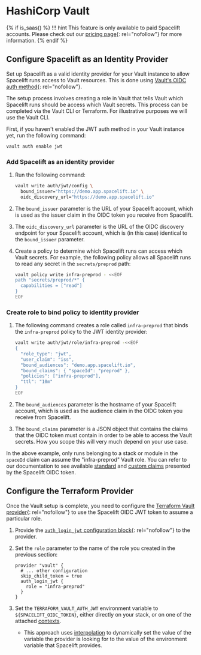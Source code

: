 # HashiCorp Vault

{% if is_saas() %}
!!! hint
    This feature is only available to paid Spacelift accounts. Please check out our [pricing page](https://spacelift.io/pricing){: rel="nofollow"} for more information.
{% endif %}

## Configure Spacelift as an Identity Provider

Set up Spacelift as a valid identity provider for your Vault instance to allow Spacelift runs access to Vault resources. This is done using [Vault's OIDC auth method](https://www.vaultproject.io/docs/auth/jwt){: rel="nofollow"}.

The setup process involves creating a role in Vault that tells Vault which Spacelift runs should be access which Vault secrets. This process can be completed via the Vault CLI or Terraform. For illustrative purposes we will use the Vault CLI.

First, if you haven't enabled the JWT auth method in your Vault instance yet, run the following command:

```bash
vault auth enable jwt
```

### Add Spacelift as an identity provider

1. Run the following command:

    ```bash
    vault write auth/jwt/config \
      bound_issuer="https://demo.app.spacelift.io" \
      oidc_discovery_url="https://demo.app.spacelift.io"
    ```

2. The `bound_issuer` parameter is the URL of your Spacelift account, which is used as the issuer claim in the OIDC token you receive from Spacelift.
3. The `oidc_discovery_url` parameter is the URL of the OIDC discovery endpoint for your Spacelift account, which is (in this case) identical to the `bound_issuer` parameter.
4. Create a policy to determine which Spacelift runs can access which Vault secrets. For example, the following policy allows all Spacelift runs to read any secret in the `secrets/preprod` path:

    ```bash
    vault policy write infra-preprod - <<EOF
    path "secrets/preprod/*" {
      capabilities = ["read"]
    }
    EOF
    ```

### Create role to bind policy to identity provider

1. The following command creates a role called `infra-preprod` that binds the `infra-preprod` policy to the JWT identity provider:

    ```bash
    vault write auth/jwt/role/infra-preprod -<<EOF
    {
      "role_type": "jwt",
      "user_claim": "iss",
      "bound_audiences": "demo.app.spacelift.io",
      "bound_claims": { "spaceId": "preprod" },
      "policies": ["infra-preprod"],
      "ttl": "10m"
    }
    EOF
    ```

2. The `bound_audiences` parameter is the hostname of your Spacelift account, which is used as the audience claim in the OIDC token you receive from Spacelift.
3. The `bound_claims` parameter is a JSON object that contains the claims that the OIDC token must contain in order to be able to access the Vault secrets. How you scope this will very much depend on your use case.

In the above example, only runs belonging to a stack or module in the `spaceId` claim can assume the "infra-preprod" Vault role. You can refer to our documentation to see available [standard](README.md#standard-claims) and [custom claims](README.md#custom-claims) presented by the Spacelift OIDC token.

## Configure the Terraform Provider

Once the Vault setup is complete, you need to configure the [Terraform Vault provider](https://registry.terraform.io/providers/hashicorp/vault/latest){: rel="nofollow"} to use the Spacelift OIDC JWT token to assume a particular role.

1. Provide the [`auth_login_jwt` configuration block](https://registry.terraform.io/providers/hashicorp/vault/latest/docs#jwt){: rel="nofollow"} to the provider.
2. Set the `role` parameter to the name of the role you created in the previous section:

    ```hcl
    provider "vault" {
      # ... other configuration
      skip_child_token = true
      auth_login_jwt {
        role = "infra-preprod"
      }
    }
    ```

3. Set the `TERRAFORM_VAULT_AUTH_JWT` environment variable to `${SPACELIFT_OIDC_TOKEN}`, either directly on your stack, or on one of the attached [contexts](../../../concepts/configuration/context.md).
      - This approach uses [interpolation](../../../concepts/configuration/environment.md#environment-variable-interpolation) to dynamically set the value of the variable the provider is looking for to the value of the environment variable that Spacelift provides.
